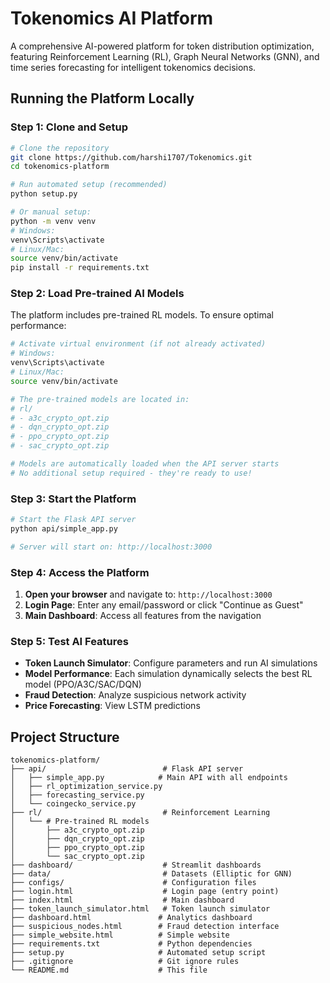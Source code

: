 # Tokenomics AI Platform

A comprehensive AI-powered platform for token distribution optimization, featuring Reinforcement Learning (RL), Graph Neural Networks (GNN), and time series forecasting for intelligent tokenomics decisions.

##  Running the Platform Locally

### Step 1: Clone and Setup
```bash
# Clone the repository
git clone https://github.com/harshi1707/Tokenomics.git
cd tokenomics-platform

# Run automated setup (recommended)
python setup.py

# Or manual setup:
python -m venv venv
# Windows:
venv\Scripts\activate
# Linux/Mac:
source venv/bin/activate
pip install -r requirements.txt
```

### Step 2: Load Pre-trained AI Models
The platform includes pre-trained RL models. To ensure optimal performance:

```bash
# Activate virtual environment (if not already activated)
# Windows:
venv\Scripts\activate
# Linux/Mac:
source venv/bin/activate

# The pre-trained models are located in:
# rl/
# - a3c_crypto_opt.zip
# - dqn_crypto_opt.zip
# - ppo_crypto_opt.zip
# - sac_crypto_opt.zip

# Models are automatically loaded when the API server starts
# No additional setup required - they're ready to use!
```

### Step 3: Start the Platform
```bash
# Start the Flask API server
python api/simple_app.py

# Server will start on: http://localhost:3000
```

### Step 4: Access the Platform
1. **Open your browser** and navigate to: `http://localhost:3000`
2. **Login Page**: Enter any email/password or click "Continue as Guest"
3. **Main Dashboard**: Access all features from the navigation

### Step 5: Test AI Features
- **Token Launch Simulator**: Configure parameters and run AI simulations
- **Model Performance**: Each simulation dynamically selects the best RL model (PPO/A3C/SAC/DQN)
- **Fraud Detection**: Analyze suspicious network activity
- **Price Forecasting**: View LSTM predictions

##  Project Structure
```
tokenomics-platform/
├── api/                          # Flask API server
│   ├── simple_app.py            # Main API with all endpoints
│   ├── rl_optimization_service.py
│   ├── forecasting_service.py
│   └── coingecko_service.py
├── rl/                           # Reinforcement Learning
│   └── # Pre-trained RL models
│       ├── a3c_crypto_opt.zip
│       ├── dqn_crypto_opt.zip
│       ├── ppo_crypto_opt.zip
│       └── sac_crypto_opt.zip
├── dashboard/                    # Streamlit dashboards
├── data/                         # Datasets (Elliptic for GNN)
├── configs/                      # Configuration files
├── login.html                    # Login page (entry point)
├── index.html                    # Main dashboard
├── token_launch_simulator.html   # Token launch simulator
├── dashboard.html               # Analytics dashboard
├── suspicious_nodes.html        # Fraud detection interface
├── simple_website.html          # Simple website
├── requirements.txt             # Python dependencies
├── setup.py                     # Automated setup script
├── .gitignore                   # Git ignore rules
└── README.md                    # This file
```
